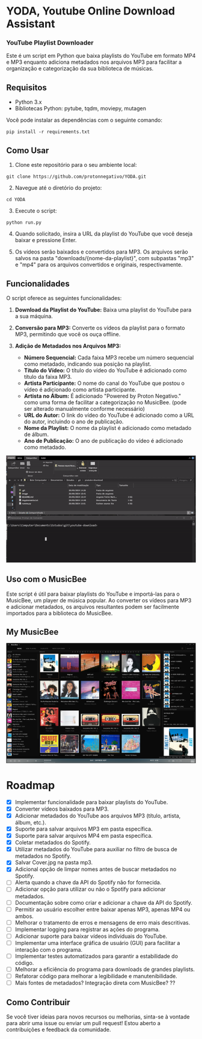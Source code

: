 # YODA, Youtube Online Download Assistant
### YouTube Playlist Downloader

Este é um script em Python que baixa playlists do YouTube em formato MP4 e MP3 enquanto adiciona metadados nos arquivos MP3 para facilitar a organização e categorização da sua biblioteca de músicas.

## Requisitos

- Python 3.x
- Bibliotecas Python: pytube, tqdm, moviepy, mutagen

Você pode instalar as dependências com o seguinte comando:

```
pip install -r requirements.txt
```

## Como Usar

1. Clone este repositório para o seu ambiente local:

```
git clone https://github.com/protonnegativo/YODA.git
```

2. Navegue até o diretório do projeto:

```
cd YODA
```

3. Execute o script:

```
python run.py
```

4. Quando solicitado, insira a URL da playlist do YouTube que você deseja baixar e pressione Enter.

5. Os vídeos serão baixados e convertidos para MP3. Os arquivos serão salvos na pasta "downloads/{nome-da-playlist}", com subpastas "mp3" e "mp4" para os arquivos convertidos e originais, respectivamente.

## Funcionalidades

O script oferece as seguintes funcionalidades:

1. **Download da Playlist do YouTube:** Baixa uma playlist do YouTube para a sua máquina.

2. **Conversão para MP3:** Converte os vídeos da playlist para o formato MP3, permitindo que você os ouça offline.

3. **Adição de Metadados nos Arquivos MP3:**
   - **Número Sequencial:** Cada faixa MP3 recebe um número sequencial como metadado, indicando sua posição na playlist.
   - **Título do Vídeo:** O título do vídeo do YouTube é adicionado como título da faixa MP3.
   - **Artista Participante:** O nome do canal do YouTube que postou o vídeo é adicionado como artista participante.
   - **Artista no Álbum:** É adicionado "Powered by Proton Negativo." como uma forma de facilitar a categorização no MusicBee. (pode ser alterado manualmente conforme necessário)
   - **URL do Autor:** O link do vídeo do YouTube é adicionado como a URL do autor, incluindo o ano de publicação.
   - **Nome da Playlist:** O nome da playlist é adicionado como metadado de álbum.
   - **Ano de Publicação:** O ano de publicação do vídeo é adicionado como metadado.

![Demonstração](./assets/demo.gif)

## Uso com o MusicBee

Este script é útil para baixar playlists do YouTube e importá-las para o MusicBee, um player de música popular. Ao converter os vídeos para MP3 e adicionar metadados, os arquivos resultantes podem ser facilmente importados para a biblioteca do MusicBee.

## My MusicBee

![Demonstração](./assets/image.png)

# Roadmap

- [x] Implementar funcionalidade para baixar playlists do YouTube.
- [x] Converter vídeos baixados para MP3.
- [x] Adicionar metadados do YouTube aos arquivos MP3 (título, artista, álbum, etc.).
- [x] Suporte para salvar arquivos MP3 em pasta específica.
- [x] Suporte para salvar arquivos MP4 em pasta específica.
- [x] Coletar metadados do Spotify.
- [x] Utilizar metadados do YouTube para auxiliar no filtro de busca de metadados no Spotify.
- [x] Salvar Cover.jpg na pasta mp3.
- [x] Adicional opção de limpar nomes antes de buscar metadados no Spotify.
- [ ] Alerta quando a chave da API do Spotify não for fornecida.
- [ ] Adicionar opção para utilizar ou não o Spotify para adicionar metadados.
- [ ] Documentação sobre como criar e adicionar a chave da API do Spotify.
- [ ] Permitir ao usuário escolher entre baixar apenas MP3, apenas MP4 ou ambos.
- [ ] Melhorar o tratamento de erros e mensagens de erro mais descritivas.
- [ ] Implementar logging para registrar as ações do programa.
- [ ] Adicionar suporte para baixar vídeos individuais do YouTube.
- [ ] Implementar uma interface gráfica de usuário (GUI) para facilitar a interação com o programa.
- [ ] Implementar testes automatizados para garantir a estabilidade do código.
- [ ] Melhorar a eficiência do programa para downloads de grandes playlists.
- [ ] Refatorar código para melhorar a legibilidade e manutenibilidade.
- [ ] Mais fontes de metadados? Integração direta com MusicBee? ??

## Como Contribuir
Se você tiver ideias para novos recursos ou melhorias, sinta-se à vontade para abrir uma issue ou enviar um pull request! Estou aberto a contribuições e feedback da comunidade.
